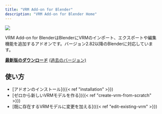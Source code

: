 ```yaml
---
title: "VRM Add-on for Blender"
description: "VRM Add-on for Blender Home"
---
```


![](images/top.png)


VRM Add-on for BlenderはBlenderにVRMのインポート、エクスポートや編集機能を追加するアドオンです。バージョン2.82以降のBlenderに対応しています。

**[最新版のダウンロード](https://github.com/saturday06/VRM_Addon_for_Blender/archive/release.zip)**
[(過去のバージョン)](https://github.com/saturday06/VRM_Addon_for_Blender/releases)


## 使い方

- [アドオンのインストール]({{< ref "installation" >}})
- [ゼロから新しいVRMモデルを作る]({{< ref "create-vrm-from-scratch" >}})
- [既に存在するVRMモデルに変更を加える]({{< ref "edit-existing-vrm" >}})
